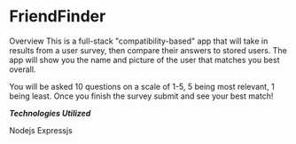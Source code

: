 # FriendFinder

Overview
This is a full-stack "compatibility-based" app that will take in results from a user survey, then compare their answers to stored users. The app will show you the name and picture of the user that matches you best overall. 

You will be asked 10 questions on a scale of 1-5, 5 being most relevant, 1 being least. Once you finish the survey submit and see your best match!

***Technologies Utilized***

Nodejs Expressjs
